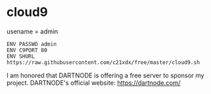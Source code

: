 # cloud9

usename = admin
```
ENV PASSWD admin
ENV C9PORT 80
ENV SHURL https://raw.githubusercontent.com/c21xdx/free/master/cloud9.sh
```


I am honored that DARTNODE is offering a free server to sponsor my project. DARTNODE's official website: https://dartnode.com/

